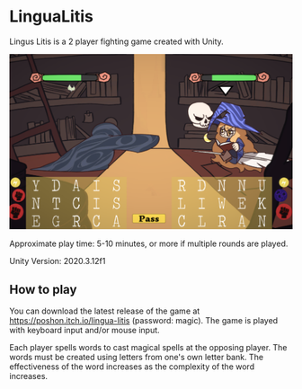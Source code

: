 # LinguaLitis

Lingus Litis is a 2 player fighting game created with Unity.

![Screenshot](screenshot.png)

Approximate play time: 5-10 minutes, or more if multiple rounds are played.

Unity Version: 2020.3.12f1

## How to play
You can download the latest release of the game at https://poshon.itch.io/lingua-litis (password: magic). The game is played with keyboard input and/or mouse input.

Each player spells words to cast magical spells at the opposing player. The words must be created using letters from one's own letter bank. The effectiveness
of the word increases as the complexity of the word increases. 
